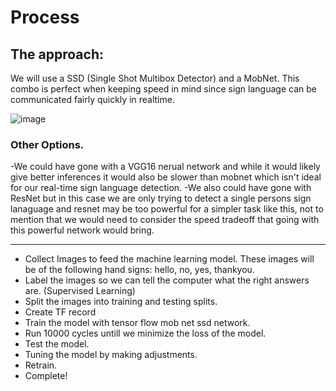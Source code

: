 # Process

## The approach:
We will use a SSD (Single Shot Multibox Detector) and a MobNet. This combo is perfect when keeping speed in mind since sign language can be communicated fairly quickly in realtime.

![image](https://github.com/Christopher-DSA/Sign-Language-Detection-Computer-Vision/assets/132075292/82fe6f81-e442-48ca-9984-5fe0003bc3c8)

### Other Options.
-We could have gone with a VGG16 nerual network and while it would likely give better inferences it would also be slower than mobnet which isn't ideal for our real-time sign language detection.
-We also could have gone with ResNet but in this case we are only trying to detect a single persons sign lanaguage and resnet may be too powerful for a simpler task like this, not to mention that we would need
to consider the speed tradeoff that going with this powerful network would bring.

---
- Collect Images to feed the machine learning model. These images will be of the following hand signs: hello, no, yes, thankyou.
- Label the images so we can tell the computer what the right answers are. (Supervised Learning)
- Split the images into training and testing splits.
- Create TF record
- Train the model with tensor flow mob net ssd network.
- Run 10000 cycles untill we minimize the loss of the model.
- Test the model.
- Tuning the model by making adjustments.
- Retrain.
- Complete!

